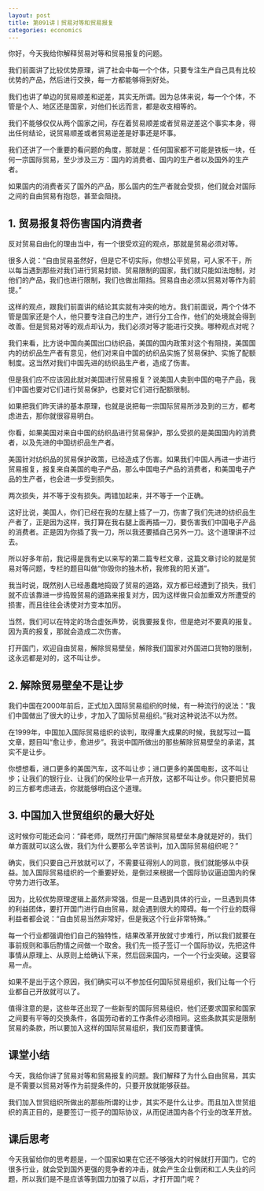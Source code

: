 ```yaml
---
layout: post
title: 第091讲丨贸易对等和贸易报复
categories: economics
---
```


你好，今天我给你解释贸易对等和贸易报复的问题。

我们前面讲了比较优势原理，讲了社会中每一个个体，只要专注生产自己具有比较优势的产品，然后进行交换，每一方都能够得到好处。

我们也讲了单边的贸易顺差和逆差，其实无所谓。因为总体来说，每一个个体，不管是个人、地区还是国家，对他们长远而言，都是收支相等的。

我们不能够仅仅从两个国家之间，存在着贸易顺差或者贸易逆差这个事实本身，得出任何结论，说贸易顺差或者贸易逆差是好事还是坏事。

我们还讲了一个重要的看问题的角度，那就是：任何国家都不可能是铁板一块，任何一宗国际贸易，至少涉及三方：国内的消费者、国内的生产者以及国外的生产者。

如果国内的消费者买了国外的产品，那么国内的生产者就会受损，他们就会对国际之间的自由贸易有抱怨，甚至会阻挠。

## 1. 贸易报复将伤害国内消费者

反对贸易自由化的理由当中，有一个很受欢迎的观点，那就是贸易必须对等。

很多人说：“自由贸易虽然好，但是它不切实际，你想公平贸易，可人家不干，所以每当遇到那些对我们进行贸易封锁、贸易限制的国家，我们就只能如法炮制，对他们的产品，我们也进行限制，我们也做出阻挡。贸易自由必须以贸易对等作为前提。”

这样的观点，跟我们前面讲的结论其实就有冲突的地方。我们前面说，两个个体不管是国家还是个人，他只要专注自己的生产，进行分工合作，他们的处境就会得到改善。但是贸易对等的观点却认为，我们必须对等才能进行交换。哪种观点对呢？

我们来看，比方说中国向美国出口纺织品，美国的国内政策对这个有阻挠，美国国内的纺织品生产者有意见，他们对来自中国的纺织品实施了贸易保护、实施了配额制度。这当然对我们中国先进的纺织品生产者，造成了伤害。

但是我们应不应该因此就对美国进行贸易报复？说美国人卖到中国的电子产品，我们中国也要对它们进行贸易保护，也要对它们进行配额限制。

如果把我们昨天讲的基本原理，也就是说把每一宗国际贸易所涉及到的三方，都考虑进去，那你就很容易明白。

你看，如果美国对来自中国的纺织品进行贸易保护，那么受损的是美国国内的消费者，以及先进的中国纺织品生产者。

美国针对纺织品的贸易保护政策，已经造成了伤害。如果我们中国人再进一步进行贸易报复，报复来自美国的电子产品，那么中国电子产品的消费者，和美国电子产品的生产者，也会进一步受到损失。

两次损失，并不等于没有损失。两错加起来，并不等于一个正确。

这好比说，美国人，你们已经在我的左腿上插了一刀，伤害了我们先进的纺织品生产者了，正是因为这样，我打算在我右腿上面再插一刀，要伤害我们中国电子产品的消费者。正是因为你插了我一刀，所以我还要插自己另外一刀。这个道理讲不过去。

所以好多年前，我记得是我有史以来写的第二篇专栏文章，这篇文章讨论的就是贸易对等问题，专栏的题目叫做“你毁你的独木桥，我修我的阳关道”。

我当时说，既然别人已经愚蠢地捣毁了贸易的道路，双方都已经遭到了损失，我们就不应该靠进一步捣毁贸易的道路来报复对方，因为这样做只会加重双方所遭受的损害，而且往往会诱使对方变本加厉。

当然，我们可以在特定的场合虚张声势，说我要报复你，但是绝对不要真的报复。因为真的报复，那就会造成二次伤害。

打开国门，欢迎自由贸易，解除贸易壁垒，解除我们国家对外国进口货物的限制，这永远都是对的，这不叫让步。


## 2. 解除贸易壁垒不是让步

我们中国在2000年前后，正式加入国际贸易组织的时候，有一种流行的说法：“我们中国做出了很大的让步，才加入了国际贸易组织。”我对这种说法不以为然。

在1999年，中国加入国际贸易组织的谈判，取得重大成果的时候，我就写过一篇文章，题目叫“愈让步，愈进步”。我说中国所做出的那些解除贸易壁垒的承诺，其实不是让步。

你想想看，进口更多的美国汽车，这不叫让步；进口更多的美国电影，这不叫让步；让我们的银行业、让我们的保险业早一点开放，这都不叫让步。你只要把贸易的三方都考虑进去，你就能够明白这个道理。

## 3. 中国加入世贸组织的最大好处

这时候你可能还会问：“薛老师，既然打开国门解除贸易壁垒本身就是好的，我们单方面就可以这么做，我们为什么要那么辛苦谈判，加入国际贸易组织呢？”

确实，我们只要自己开放就可以了，不需要征得别人的同意，我们就能够从中获益。加入国际贸易组织的一个重要好处，是倒过来根据一个国际协议逼迫国内的保守势力进行改革。

因为，比较优势原理逻辑上虽然非常强，但是一旦遇到具体的行业，一旦遇到具体的利益团体，要打开国门进行自由贸易，就会遇到很大的障碍。每一个行业的既得利益者都会说：“自由贸易当然非常好，但是我这个行业非常特殊。”

每一个行业都强调他们自己的独特性，结果改革开放就寸步难行，所以我们就要在事前规则和事后酌情之间做一个取舍。我们先一揽子签订一个国际协议，先把这件事情从原理上、从原则上给确认下来，然后回来国内，一个一个行业突破。这要容易一点。

如果不是出于这个原因，我们确实可以不参加任何国际贸易组织，我们让每一个行业都自己开放就可以了。

值得注意的是，这些年还出现了一些新型的国际贸易组织，他们还要求国家和国家之间要有平等的交换条件，各国劳动者的工作条件必须相同。这些条款其实是限制贸易的条款，所以要加入这样的国际贸易组织，我们反而要谨慎。

## 课堂小结

今天，我给你讲了贸易对等和贸易报复的问题。我们解释了为什么自由贸易，其实是不需要以贸易对等作为前提条件的，只要开放就能够获益。

我们加入世贸组织所做出的那些所谓的让步，其实不是什么让步。而且加入世贸组织的真正目的，是要签订一揽子的国际协议，从而促进国内各个行业的改革开放。

## 课后思考

今天我留给你的思考题是，一个国家如果在它还不够强大的时候就打开国门，它的很多行业，就会受到国外更强的竞争者的冲击，就会产生企业倒闭和工人失业的问题，所以我们是不是应该等到国力加强了以后，才打开国门呢？
